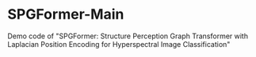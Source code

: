 # SPGFormer-Main
Demo code of "SPGFormer: Structure Perception Graph Transformer with Laplacian Position Encoding for Hyperspectral Image Classification"
